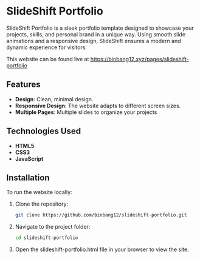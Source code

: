 # SlideShift Portfolio

SlideShift Portfolio is a sleek portfolio template designed to showcase your projects, skills, and personal brand in a unique way. Using smooth slide animations and a responsive design, SlideShift ensures a modern and dynamic experience for visitors.

This website can be found live at https://binbang12.xyz/pages/slideshift-portfolio

## Features

- **Design**: Clean, minimal design.
- **Responsive Design**: The website adapts to different screen sizes.
- **Multiple Pages**: Multiple slides to organize your projects

## Technologies Used

- **HTML5**
- **CSS3**
- **JavaScript**

## Installation

To run the website locally:

1. Clone the repository:

   ```bash
   git clone https://github.com/binbang12/slideshift-portfolio.git
2. Navigate to the project folder:

    ```bash
    cd slideshift-portfolio
3. Open the slideshift-portfolio.html file in your browser to view the site.